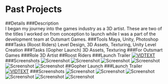 # Past Projects

##Details
###Description	
I began my journey into the games industry as a 3D artist. These are two of the titles I worked on from conception to launch while I was a part of the development team at Outsmart Games.
###Tools
Maya, Unity, Photoshop
###Tasks (Roost Riders)
Level Design, 3D Assets, Texturing, Unity Level Creation
###Tasks (Gopher Launch)
3D Assets, Texturing
###For
Outsmart Games
###Role
3D Artist
##Roost Riders
###Launch Trailer
[![VIDTEXT](http://img.youtube.com/vi/TsgQSHiDxzU/0.jpg)](http://youtu.be/TsgQSHiDxzU)
###Screenshots
![Screenshot](img/RoostRidersTitle.jpg)
![Screenshot](img/RoostRiders_01.jpg)
![Screenshot](img/RoostRiders_02.jpg)
![Screenshot](img/RoostRiders_03.jpg)
![Screenshot](img/RoostRiders_04.png)
![Screenshot](img/RoostRiders_05.png)
##Gopher Launch
###Launch Trailer
[![VIDTEXT](http://img.youtube.com/vi/fPgOimJGX_Q/0.jpg)](http://youtu.be/fPgOimJGX_Q)
###Screenshots
![Screenshot](img/GopherLaunchTitle.jpg)
![Screenshot](img/GopherLaunch_01.jpg)
![Screenshot](img/GopherLaunch_02.jpg)
![Screenshot](img/GopherLaunch_03.jpg)
![Screenshot](img/GopherLaunch_04.jpg)
![Screenshot](img/GopherLaunch_05.jpg)